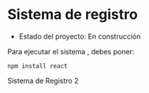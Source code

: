<h1> Sistema de registro </h1>

- Estado del proyecto: En construcción

Para ejecutar el sistema , debes poner:

```npm install react```

Sistema de Registro 2
